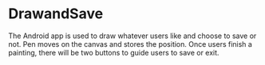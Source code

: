 # DrawandSave

The Android app is used to draw whatever users like and choose to save or not.
Pen moves on the canvas and stores the position. Once users finish a painting, there will be two buttons to guide users to save or exit.
